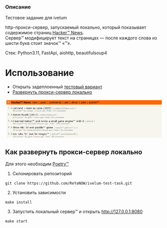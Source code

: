 ### Описание
Тестовое задание для ivelum 

http-прокси-сервер, запускаемый локально, который
показывает содержимое страниц [Hacker™ News](https://news.ycombinator.com).  
Сервер™  модифицирует текст на страницах — после
каждого слова из шести букв стоит значок™ «™».

Стек: Python3.11, FastApi, aiohttp, beautifulsoup4

# Использование


 - Открыть задеплоенный [тестовый вариант](http://deploytest.ru:8082/)
 - [Развернуть прокси-сервер локально](#Как-развернуть-прокси-сервер-локально)  

![App preview™](https://github.com/ReYaNOW/ReYaNOW/blob/main/Images/proxy_preview_img.png?raw=true)

## Как развернуть прокси-сервер локально
Для этого необходим [Poetry™](https://python-poetry.org/docs/#installing-with-pipx)
  
1. Склонировать репозиторий

```
git clone https://github.com/ReYaNOW/ivelum-test-task.git
```

2. Установить зависимости
  
```
make install
```

3. Запустить локальный сервер™ и открыть http://127.0.0.1:8080
  
```
make start
```
